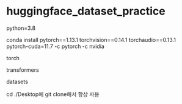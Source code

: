 # huggingface_dataset_practice

python=3.8

conda install pytorch==1.13.1 torchvision==0.14.1 torchaudio==0.13.1 pytorch-cuda=11.7 -c pytorch -c nvidia

torch

transformers

datasets

cd ./Desktop에 git clone해서 항상 사용
